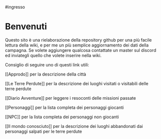 #ingresso

# Benvenuti

Questo sito è una rielaborazione della repository github per una più facile lettura della wiki, e per me un più semplice aggiornamento dei dati della campagna.
Se volete aggiungere qualcosa contattate un master sul discord ed inviategli quello che volete inserire nella wiki.

Consiglio di seguire uno di questi link utili:

[[Approdo]] per la descrizione della città

[[Le Terre Perdute]] per la descrizione dei luoghi visitati o visitabili delle terre perdute

[[Diario Avventure]] per leggere i resoconti delle missioni passate

[[Personaggi]] per la lista completa dei personaggi giocanti

[[NPC]] per la lista completa dei personaggi non giocanti

[[Il mondo conosciuto]] per la descrizione dei luoghi abbandonati dai personaggi salpati per le terre perdute
